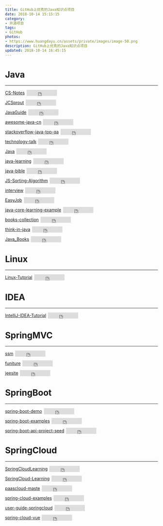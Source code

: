 ```yaml
---
title: GitHub上优秀的Java知识点项目
date: 2018-10-14 15:15:15
category: 
- 开源项目
tags: 
- GitHub
photos: 
- https://www.huangdayu.cn/assets/private/images/image-50.png
description: GitHub上优秀的Java知识点项目
updated: 2018-10-14 16:45:15
---
```



# Java

---
<p>
    <a target="_blank" href="https://github.com/CyC2018/CS-Notes">CS-Notes</a>
    <iframe
        style="margin-left: 2px; margin-bottom:-5px;"
        frameborder="0" scrolling="0" width="100px" height="20px"
        src="https://ghbtns.com/github-btn.html?user=CyC2018&repo=CS-Notes&type=star&count=true" >
    </iframe>
</p>   
<p>
    <a target="_blank" href="https://github.com/crossoverJie/JCSprout">JCSprout</a>
    <iframe
        style="margin-left: 2px; margin-bottom:-5px;"
        frameborder="0" scrolling="0" width="100px" height="20px"
        src="https://ghbtns.com/github-btn.html?user=crossoverJie&repo=JCSprout&type=star&count=true" >
    </iframe>
</p>  
<p>
    <a target="_blank" href="https://github.com/Snailclimb/JavaGuide">JavaGuide</a>
    <iframe
        style="margin-left: 2px; margin-bottom:-5px;"
        frameborder="0" scrolling="0" width="100px" height="20px"
        src="https://ghbtns.com/github-btn.html?user=Snailclimb&repo=JavaGuide&type=star&count=true" >
    </iframe>
</p>   
<p>
    <a target="_blank" href="https://github.com/jobbole/awesome-java-cn">awesome-java-cn</a>
    <iframe
        style="margin-left: 2px; margin-bottom:-5px;"
        frameborder="0" scrolling="0" width="100px" height="20px"
        src="https://ghbtns.com/github-btn.html?user=jobbole&repo=awesome-java-cn&type=star&count=true" >
    </iframe>
</p>   
<p>
    <a target="_blank" href="https://github.com/giantray/stackoverflow-java-top-qa">stackoverflow-java-top-qa</a>
    <iframe
        style="margin-left: 2px; margin-bottom:-5px;"
        frameborder="0" scrolling="0" width="100px" height="20px"
        src="https://ghbtns.com/github-btn.html?user=giantray&repo=stackoverflow-java-top-qa&type=star&count=true" >
    </iframe>
</p>   
<p>
    <a target="_blank" href="https://github.com/aalansehaiyang/technology-talk">technology-talk</a>
    <iframe
        style="margin-left: 2px; margin-bottom:-5px;"
        frameborder="0" scrolling="0" width="100px" height="20px"
        src="https://ghbtns.com/github-btn.html?user=aalansehaiyang&repo=technology-talk&type=star&count=true" >
    </iframe>
</p>    
<p>
    <a target="_blank" href="https://github.com/DuGuQiuBai/Java">Java</a>
    <iframe
        style="margin-left: 2px; margin-bottom:-5px;"
        frameborder="0" scrolling="0" width="100px" height="20px"
        src="https://ghbtns.com/github-btn.html?user=DuGuQiuBai&repo=Java&type=star&count=true" >
    </iframe>
</p>   
<p>
    <a target="_blank" href="https://github.com/brianway/java-learning">java-learning</a>
    <iframe
        style="margin-left: 2px; margin-bottom:-5px;"
        frameborder="0" scrolling="0" width="100px" height="20px"
        src="https://ghbtns.com/github-btn.html?user=brianway&repo=java-learning&type=star&count=true" >
    </iframe>
</p>   
<p>
    <a target="_blank" href="https://github.com/biezhi/java-bible">java-bible</a>
    <iframe
        style="margin-left: 2px; margin-bottom:-5px;"
        frameborder="0" scrolling="0" width="100px" height="20px"
        src="https://ghbtns.com/github-btn.html?user=biezhi&repo=java-bible&type=star&count=true" >
    </iframe>
</p>  
<p>
    <a target="_blank" href="https://github.com/hustcc/JS-Sorting-Algorithm">JS-Sorting-Algorithm</a>
    <iframe
        style="margin-left: 2px; margin-bottom:-5px;"
        frameborder="0" scrolling="0" width="100px" height="20px"
        src="https://ghbtns.com/github-btn.html?user=hustcc&repo=JS-Sorting-Algorithm&type=star&count=true" >
    </iframe>
</p>   
<p>
    <a target="_blank" href="https://github.com/hadyang/interview">interview</a>
    <iframe
        style="margin-left: 2px; margin-bottom:-5px;"
        frameborder="0" scrolling="0" width="100px" height="20px"
        src="https://ghbtns.com/github-btn.html?user=hadyang&repo=interview&type=star&count=true" >
    </iframe>
</p>  
<p>
    <a target="_blank" href="https://github.com/it-interview/EasyJob">EasyJob</a>
    <iframe
        style="margin-left: 2px; margin-bottom:-5px;"
        frameborder="0" scrolling="0" width="100px" height="20px"
        src="https://ghbtns.com/github-btn.html?user=it-interview&repo=EasyJob&type=star&count=true" >
    </iframe>
</p>   
<p>
    <a target="_blank" href="https://github.com/JeffLi1993/java-core-learning-example">java-core-learning-example</a>
    <iframe
        style="margin-left: 2px; margin-bottom:-5px;"
        frameborder="0" scrolling="0" width="100px" height="20px"
        src="https://ghbtns.com/github-btn.html?user=JeffLi1993&repo=java-core-learning-example&type=star&count=true" >
    </iframe>
</p>   
<p>
    <a target="_blank" href="https://github.com/waylau/books-collection">books-collection</a>
    <iframe
        style="margin-left: 2px; margin-bottom:-5px;"
        frameborder="0" scrolling="0" width="100px" height="20px"
        src="https://ghbtns.com/github-btn.html?user=waylau&repo=books-collection&type=star&count=true" >
    </iframe>
</p>   
<p>
    <a target="_blank" href="https://github.com/quanke/think-in-java">think-in-java</a>
    <iframe
        style="margin-left: 2px; margin-bottom:-5px;"
        frameborder="0" scrolling="0" width="100px" height="20px"
        src="https://ghbtns.com/github-btn.html?user=quanke&repo=think-in-java&type=star&count=true" >
    </iframe>
</p>   
<p>
    <a target="_blank" href="https://github.com/zzhi/Java_Books">Java_Books</a>
    <iframe
        style="margin-left: 2px; margin-bottom:-5px;"
        frameborder="0" scrolling="0" width="100px" height="20px"
        src="https://ghbtns.com/github-btn.html?user=zzhi&repo=Java_Books&type=star&count=true" >
    </iframe>
</p>    

# Linux

---
 
<p>
    <a target="_blank" href="https://github.com/judasn/Linux-Tutorial">Linux-Tutorial</a>
    <iframe
        style="margin-left: 2px; margin-bottom:-5px;"
        frameborder="0" scrolling="0" width="100px" height="20px"
        src="https://ghbtns.com/github-btn.html?user=judasn&repo=Linux-Tutorial&type=star&count=true" >
    </iframe>
</p>   

# IDEA

---

<p>
    <a target="_blank" href="https://github.com/judasn/IntelliJ-IDEA-Tutorial">IntelliJ-IDEA-Tutorial</a>
    <iframe
        style="margin-left: 2px; margin-bottom:-5px;"
        frameborder="0" scrolling="0" width="100px" height="20px"
        src="https://ghbtns.com/github-btn.html?user=judasn&repo=IntelliJ-IDEA-Tutorial&type=star&count=true" >
    </iframe>
</p>  


# SpringMVC

---
<p>
    <a target="_blank" href="https://github.com/liyifeng1994/ssm">ssm</a>
    <iframe
        style="margin-left: 2px; margin-bottom:-5px;"
        frameborder="0" scrolling="0" width="100px" height="20px"
        src="https://ghbtns.com/github-btn.html?user=liyifeng1994&repo=ssm&type=star&count=true" >
    </iframe>
</p>  
<p>
    <a target="_blank" href="https://github.com/kanwangzjm/funiture">funiture</a>
    <iframe
        style="margin-left: 2px; margin-bottom:-5px;"
        frameborder="0" scrolling="0" width="100px" height="20px"
        src="https://ghbtns.com/github-btn.html?user=kanwangzjm&repo=funiture&type=star&count=true" >
    </iframe>
</p>  
<p>
    <a target="_blank" href="https://github.com/thinkgem/jeesite">jeesite</a>
    <iframe
        style="margin-left: 2px; margin-bottom:-5px;"
        frameborder="0" scrolling="0" width="100px" height="20px"
        src="https://ghbtns.com/github-btn.html?user=thinkgem&repo=jeesite&type=star&count=true" >
    </iframe>
</p>   


# SpringBoot

---
<p>
    <a target="_blank" href="https://github.com/roncoo/spring-boot-demo">spring-boot-demo</a>
    <iframe
        style="margin-left: 2px; margin-bottom:-5px;"
        frameborder="0" scrolling="0" width="100px" height="20px"
        src="https://ghbtns.com/github-btn.html?user=roncoo&repo=spring-boot-demo&type=star&count=true" >
    </iframe>
</p>  
<p>
    <a target="_blank" href="https://github.com/ityouknow/spring-boot-examples">spring-boot-examples</a>
    <iframe
        style="margin-left: 2px; margin-bottom:-5px;"
        frameborder="0" scrolling="0" width="100px" height="20px"
        src="https://ghbtns.com/github-btn.html?user=ityouknow&repo=spring-boot-examples&type=star&count=true" >
    </iframe>
</p>  
<p>
    <a target="_blank" href="https://github.com/lihengming/spring-boot-api-project-seed">spring-boot-api-project-seed</a>
    <iframe
        style="margin-left: 2px; margin-bottom:-5px;"
        frameborder="0" scrolling="0" width="100px" height="20px"
        src="https://ghbtns.com/github-btn.html?user=lihengming&repo=spring-boot-api-project-seed&type=star&count=true" >
    </iframe>
</p>

# SpringCloud

---
<p>
    <a target="_blank" href="https://github.com/forezp/SpringCloudLearning">SpringCloudLearning</a>
    <iframe
        style="margin-left: 2px; margin-bottom:-5px;"
        frameborder="0" scrolling="0" width="100px" height="20px"
        src="https://ghbtns.com/github-btn.html?user=forezp&repo=SpringCloudLearning&type=star&count=true" >
    </iframe>
</p>  
<p>
    <a target="_blank" href="https://github.com/dyc87112/SpringCloud-Learning">SpringCloud-Learning</a>
    <iframe
        style="margin-left: 2px; margin-bottom:-5px;"
        frameborder="0" scrolling="0" width="100px" height="20px"
        src="https://ghbtns.com/github-btn.html?user=dyc87112&repo=SpringCloud-Learning&type=star&count=true" >
    </iframe>
</p>  
<p>
    <a target="_blank" href="https://github.com/paascloud/paascloud-master">paascloud-maste</a>
    <iframe
        style="margin-left: 2px; margin-bottom:-5px;"
        frameborder="0" scrolling="0" width="100px" height="20px"
        src="https://ghbtns.com/github-btn.html?user=paascloud&repo=paascloud-master&type=star&count=true" >
    </iframe>
</p>  
<p>
    <a target="_blank" href="https://github.com/ityouknow/spring-cloud-examples">spring-cloud-examples</a>
    <iframe
        style="margin-left: 2px; margin-bottom:-5px;"
        frameborder="0" scrolling="0" width="100px" height="20px"
        src="https://ghbtns.com/github-btn.html?user=ityouknow&repo=spring-cloud-examples&type=star&count=true" >
    </iframe>
</p>  
<p>
    <a target="_blank" href="https://github.com/cloudframeworks-springcloud/user-guide-springcloud/blob/master/README_CN.md">user-guide-springcloud</a>
    <iframe
        style="margin-left: 2px; margin-bottom:-5px;"
        frameborder="0" scrolling="0" width="100px" height="20px"
        src="https://ghbtns.com/github-btn.html?user=cloudframeworks-springcloud&repo=user-guide-springcloud&type=star&count=true" >
    </iframe>
</p>  
<p>
    <a target="_blank" href="https://github.com/OptionalDay/spring-cloud-vue">spring-cloud-vue</a>
    <iframe
        style="margin-left: 2px; margin-bottom:-5px;"
        frameborder="0" scrolling="0" width="100px" height="20px"
        src="https://ghbtns.com/github-btn.html?user=OptionalDay&repo=spring-cloud-vue&type=star&count=true" >
    </iframe>
</p>  